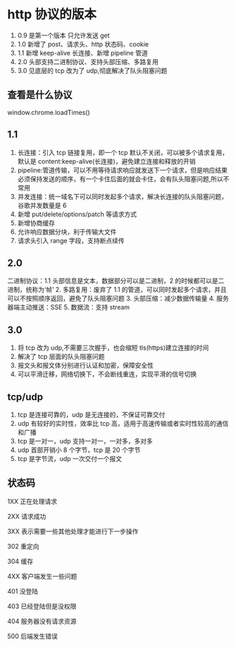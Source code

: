 # http 协议的版本

1. 0.9 是第一个版本 只允许发送 get
2. 1.0 新增了 post、请求头、http 状态码、cookie
3. 1.1 新增 keep-alive 长连接、新增 pipeline 管道
4. 2.0 头部支持二进制协议、支持头部压缩、多路复用
5. 3.0 见底层的 tcp 改为了 udp,彻底解决了队头阻塞问题

## 查看是什么协议

window.chrome.loadTimes()

## 1.1

1. 长连接：引入 tcp 链接复用，即一个 tcp 默认不关闭，可以被多个请求复用，默认是 content:keep-alive(长连接)，避免建立连接和释放的开销
2. pipeline:管道传输，可以不用等待请求响应就发送下一个请求，但是响应结果必须保持发送的顺序，有一个卡住后面的就会卡住，会有队头阻塞问题,所以不常用
3. 并发连接：统一域名下可以同时发起多个请求，解决长连接的队头阻塞问题，谷歌并发数量是 6
4. 新增 put/delete/options/patch 等请求方式
5. 新增协商缓存
6. 允许响应数据分块，利于传输大文件
7. 请求头引入 range 字段，支持断点续传

## 2.0

二进制协议：1.1 头部信息是文本，数据部分可以是二进制，2 的时候都可以是二进制，统称为‘帧’ 2. 多路复用：废弃了 1.1 的管道，可以同时发起多个请求，并且可以不按照顺序返回，避免了队头阻塞问题 3. 头部压缩：减少数据传输量 4. 服务器端主动推送：SSE 5. 数据流：支持 stream

## 3.0

1. 将 tcp 改为 udp,不需要三次握手，也会缩短 tls(https)建立连接的时间
2. 解决了 tcp 层面的队头阻塞问题
3. 报文头和报文体分别进行认证和加密，保障安全性
4. 可以平滑迁移，网络切换下，不会断线重连，实现平滑的信号切换

## tcp/udp

1. tcp 是连接可靠的，udp 是无连接的，不保证可靠交付
2. udp 有较好的实时性，效率比 tcp 高，适用于高速传输或者实时性较高的通信和广播
3. tcp 是一对一，udp 支持一对一，一对多，多对多
4. udp 首部开销小 8 个字节，tcp 是 20 个字节
5. tcp 是字节流，udp 一次交付一个报文

## 状态码

1XX 正在处理请求

2XX 请求成功

3XX 表示需要一些其他处理才能进行下一步操作

302 重定向

304 缓存

4XX 客户端发生一些问题

401 没登陆

403 已经登陆但是没权限

404 服务器没有请求资源

500 后端发生错误
